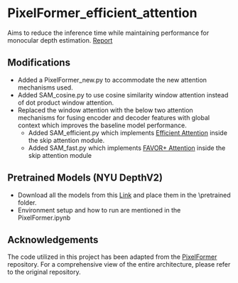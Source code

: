 # PixelFormer_efficient_attention
Aims to reduce the inference time while maintaining performance for monocular depth estimation. [Report](https://github.com/Mihir-Deshmukh/PixelFormer_efficient_attention/blob/main/Towards%20Low-Latency%20Monocular%20Depth%20Estimation_Report.pdf)

## Modifications
- Added a PixelFormer_new.py to accommodate the new attention mechanisms used.
- Added SAM_cosine.py to use cosine similarity window attention instead of dot product window attention.
- Replaced the window attention with the below two attention mechanisms for fusing encoder and decoder features with global context which improves the baseline model performance.
  - Added SAM_efficient.py which implements [Efficient Attention](https://arxiv.org/abs/1812.01243) inside the skip attention module.
  - Added SAM_fast.py which implements [FAVOR+ Attention](https://arxiv.org/abs/2009.14794) inside the skip attention module

## Pretrained Models (NYU DepthV2)
- Download all the models from this [Link](https://drive.google.com/drive/folders/1fVyQnh1IAaJc3OVptSXZ0MkysYpbAVTo?usp=drive_link) and place them in the \pretrained folder.
- Environment setup and how to run are mentioned in the PixelFormer.ipynb

## Acknowledgements
The code utilized in this project has been adapted from the [PixelFormer](https://github.com/ashutosh1807/PixelFormer) repository. For a comprehensive view of the entire architecture, please refer to the original repository.
